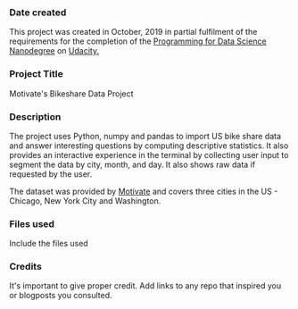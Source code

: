 ### Date created
This project was created in October, 2019 in partial fulfilment of the requirements for the completion of the [Programming for Data Science Nanodegree](https://www.udacity.com/course/programming-for-data-science-nanodegree--nd104) on [Udacity.](https://www.udacity.com/) 

### Project Title
Motivate's Bikeshare Data Project

### Description
The project uses Python, numpy and pandas to import US bike share data and answer interesting questions by computing descriptive statistics. It also provides an interactive experience in the terminal by collecting user input to segment the data by city, month, and day. It also shows raw data if requested by the user.

The dataset was provided by [Motivate](https://www.motivateco.com/) and covers three cities in the US - Chicago, New York City and Washington. 

### Files used
Include the files used

### Credits
It's important to give proper credit. Add links to any repo that inspired you or blogposts you consulted.

